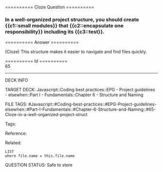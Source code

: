 ========== Cloze Question ==========

###  In a well-organized project structure, you should create {{c1::small modules}} that {{c2::encapsulate one responsibility}} including its {{c3::test}}.  

========== Answer ==========  

(Cloze) This structure makes it easier to navigate and find files quickly.

========== Id ==========  
65

---

DECK INFO

TARGET DECK: Javascript::Coding best practices::EPG - Project guidelines - elsewhen::Part I - Fundamentals::Chapter 6 - Structure and Naming

FILE TAGS: #Javascript::#Coding-best-practices::#EPG-Project-guidelines-elsewhen::#Part-I-Fundamentals::#Chapter-6-Structure-and-Naming::#65-Cloze-in-a-well-organized-project-struct

Tags:

Reference:

Related:

```dataview
LIST
where file.name = this.file.name
```

QUESTION STATUS: Safe to store
